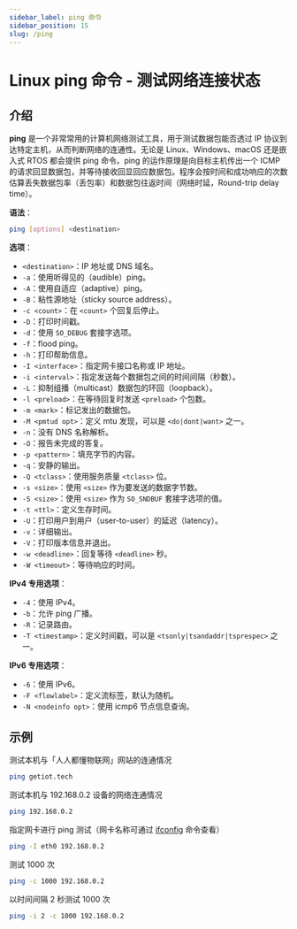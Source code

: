 ```yaml
---
sidebar_label: ping 命令
sidebar_position: 15
slug: /ping
---
```


# Linux ping 命令 - 测试网络连接状态



## 介绍

**ping** 是一个非常常用的计算机网络测试工具，用于测试数据包能否透过 IP 协议到达特定主机，从而判断网络的连通性。无论是 Linux、Windows、macOS 还是嵌入式 RTOS 都会提供 ping 命令。ping 的运作原理是向目标主机传出一个 ICMP 的请求回显数据包，并等待接收回显回应数据包。程序会按时间和成功响应的次数估算丢失数据包率（丢包率）和数据包往返时间（网络时延，Round-trip delay time）。

**语法**：

```bash
ping [options] <destination>
```

**选项**：

- `<destination>`：IP 地址或 DNS 域名。
- `-a`：使用听得见的（audible）ping。
- `-A`：使用自适应（adaptive）ping。
- `-B`：粘性源地址（sticky source address）。
- `-c <count>`：在 `<count>` 个回复后停止。
- `-D`：打印时间戳。
- `-d`：使用 `SO_DEBUG` 套接字选项。
- `-f`：flood ping。
- `-h`：打印帮助信息。
- `-I <interface>`：指定网卡接口名称或 IP 地址。
- `-i <interval>`：指定发送每个数据包之间的时间间隔（秒数）。
- `-L`：抑制组播（multicast）数据包的环回（loopback）。
- `-l <preload>`：在等待回复时发送 `<preload>` 个包数。
- `-m <mark>`：标记发出的数据包。
- `-M <pmtud opt>`：定义 mtu 发现，可以是 `<do|dont|want>` 之一。
- `-n`：没有 DNS 名称解析。
- `-O`：报告未完成的答复。
- `-p <pattern>`：填充字节的内容。
- `-q`：安静的输出。
- `-Q <tclass>`：使用服务质量 `<tclass>` 位。
- `-s <size>`：使用 `<size>` 作为要发送的数据字节数。
- `-S <size>`：使用 `<size>` 作为 `SO_SNDBUF` 套接字选项的值。
- `-t <ttl>`：定义生存时间。
- `-U`：打印用户到用户（user-to-user）的延迟（latency）。
- `-v`：详细输出。
- `-V`：打印版本信息并退出。
- `-w <deadline>`：回复等待 `<deadline>` 秒。
- `-W <timeout>`：等待响应的时间。

**IPv4 专用选项**：

- `-4`：使用 IPv4。
- `-b`：允许 ping 广播。
- `-R`：记录路由。
- `-T <timestamp>`：定义时间戳，可以是 `<tsonly|tsandaddr|tsprespec>` 之一。

**IPv6 专用选项**：

- `-6`：使用 IPv6。
- `-F <flowlabel>`：定义流标签，默认为随机。
- `-N <nodeinfo opt>`：使用 icmp6 节点信息查询。



## 示例

测试本机与「人人都懂物联网」网站的连通情况

```bash
ping getiot.tech
```

测试本机与 192.168.0.2 设备的网络连通情况

```bash
ping 192.168.0.2
```

指定网卡进行 ping 测试（网卡名称可通过 [ifconfig](/linux-command/ifconfig) 命令查看）

```bash
ping -I eth0 192.168.0.2
```

测试 1000 次

```bash
ping -c 1000 192.168.0.2
```

以时间间隔 2 秒测试 1000 次

```bash
ping -i 2 -c 1000 192.168.0.2
```


